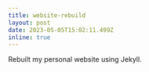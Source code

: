 ```yaml
---
title: website-rebuild
layout: post
date: 2023-05-05T15:02:11.499Z
inline: true
---
```

R﻿ebuilt my personal website using Jekyll.